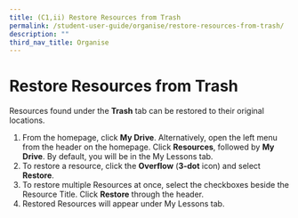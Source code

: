 ```yaml
---
title: (C1,ii) Restore Resources from Trash
permalink: /student-user-guide/organise/restore-resources-from-trash/
description: ""
third_nav_title: Organise
---
```

<h1 id="restore-resources-from-trash">Restore Resources from Trash</h1>
<p>Resources found under the <strong>Trash</strong> tab can be restored to their original locations.</p>
<ol>
<li>From the homepage, click <strong>My Drive</strong>. Alternatively, open the left menu from the header on the homepage. Click <strong>Resources</strong>, followed by <strong>My Drive</strong>. By default, you will be in the My Lessons tab.</li>
<li>To restore a resource, click the <strong>Overflow</strong> (<strong>3-dot</strong> icon) and select <strong>Restore</strong>.</li>
<li>To restore multiple Resources at once, select the checkboxes beside the Resource Title. Click <strong>Restore</strong> through the header.</li>
<li>Restored Resources will appear under My Lessons tab.</li>
</ol>